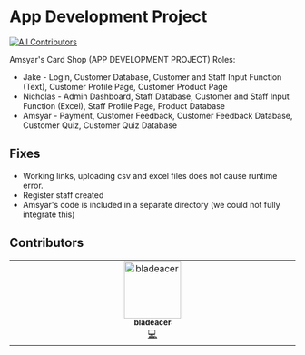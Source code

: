 # App Development Project
<!-- ALL-CONTRIBUTORS-BADGE:START - Do not remove or modify this section -->
[![All Contributors](https://img.shields.io/badge/all_contributors-1-orange.svg?style=flat-square)](#contributors-)
<!-- ALL-CONTRIBUTORS-BADGE:END -->
Amsyar's Card Shop (APP DEVELOPMENT PROJECT)
Roles:
- Jake - Login, Customer Database, Customer and Staff Input Function (Text), Customer Profile Page, Customer Product Page
- Nicholas - Admin Dashboard, Staff Database, Customer and Staff Input Function (Excel), Staff Profile Page, Product Database
- Amsyar - Payment, Customer Feedback, Customer Feedback Database, Customer Quiz, Customer Quiz Database

## Fixes
- Working links, uploading csv and excel files does not cause runtime error.
- Register staff created
- Amsyar's code is included in a separate directory (we could not fully integrate this)

## Contributors

<!-- ALL-CONTRIBUTORS-LIST:START - Do not remove or modify this section -->
<!-- prettier-ignore-start -->
<!-- markdownlint-disable -->
<table>
  <tbody>
    <tr>
      <td align="center" valign="top" width="14.28%"><a href="https://github.com/bladeacer"><img src="https://avatars.githubusercontent.com/u/148305363?v=4?s=100" width="100px;" alt="bladeacer"/><br /><sub><b>bladeacer</b></sub></a><br /><a href="https://github.com/bladeacer/ACS/commits?author=bladeacer" title="Code">💻</a></td>
    </tr>
  </tbody>
</table>

<!-- markdownlint-restore -->
<!-- prettier-ignore-end -->

<!-- ALL-CONTRIBUTORS-LIST:END -->
<!-- prettier-ignore-start -->
<!-- markdownlint-disable -->

<!-- markdownlint-restore -->
<!-- prettier-ignore-end -->

<!-- ALL-CONTRIBUTORS-LIST:END -->
